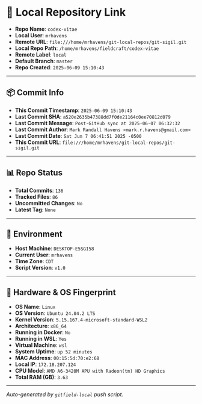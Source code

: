 # 🔗 Local Repository Link

- **Repo Name**: `codex-vitae`
- **Local User**: `mrhavens`
- **Remote URL**: `file:///home/mrhavens/git-local-repos/git-sigil.git`
- **Local Repo Path**: `/home/mrhavens/fieldcraft/codex-vitae`
- **Remote Label**: `local`
- **Default Branch**: `master`
- **Repo Created**: `2025-06-09 15:10:43`

---

## 📦 Commit Info

- **This Commit Timestamp**: `2025-06-09 15:10:43`
- **Last Commit SHA**: `a520e2635b47388dd7f0de21164c0ee70812d079`
- **Last Commit Message**: `Post-GitHub sync at 2025-06-07 06:32:32`
- **Last Commit Author**: `Mark Randall Havens <mark.r.havens@gmail.com>`
- **Last Commit Date**: `Sat Jun 7 06:41:51 2025 -0500`
- **This Commit URL**: `file:///home/mrhavens/git-local-repos/git-sigil.git`

---

## 📊 Repo Status

- **Total Commits**: `136`
- **Tracked Files**: `86`
- **Uncommitted Changes**: `No`
- **Latest Tag**: `None`

---

## 🧭 Environment

- **Host Machine**: `DESKTOP-E5SGI58`
- **Current User**: `mrhavens`
- **Time Zone**: `CDT`
- **Script Version**: `v1.0`

---

## 🧬 Hardware & OS Fingerprint

- **OS Name**: `Linux`
- **OS Version**: `Ubuntu 24.04.2 LTS`
- **Kernel Version**: `5.15.167.4-microsoft-standard-WSL2`
- **Architecture**: `x86_64`
- **Running in Docker**: `No`
- **Running in WSL**: `Yes`
- **Virtual Machine**: `wsl`
- **System Uptime**: `up 52 minutes`
- **MAC Address**: `00:15:5d:70:e2:68`
- **Local IP**: `172.18.207.124`
- **CPU Model**: `AMD A6-3420M APU with Radeon(tm) HD Graphics`
- **Total RAM (GB)**: `3.63`

---

_Auto-generated by `gitfield-local` push script._
